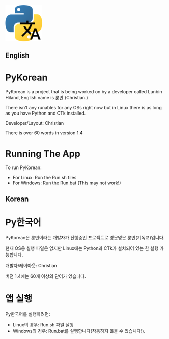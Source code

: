 ![PyKorean Logo](Images/Icons/PyKorean.png)

## English

# PyKorean

PyKorean is a project that is being worked on by a developer called Lunbin Hiland, English name is 룬반 (Christian.)

There isn't any runables for any OSs right now but in Linux there is as long as you have Python and CTk installed.

Developer/Layout: Christian

There is over 60 words in version 1.4

# Running The App
To run PyKorean:
 - For Linux: Run the Run.sh files
 - For Windows: Run the Run.bat (This may not work!)

## Korean

# Py한국어

PyKorean은 룬빈이라는 개발자가 진행중인 프로젝트로 영문명은 룬빈(기독교)입니다.

현재 OS용 실행 파일은 없지만 Linux에는 Python과 CTk가 설치되어 있는 한 실행 가능합니다.

개발자/레이아웃: Christian

버전 1.4에는 60개 이상의 단어가 있습니다.

# 앱 실행
Py한국어를 실행하려면:
  - Linux의 경우: Run.sh 파일 실행
  - Windows의 경우: Run.bat를 실행합니다(작동하지 않을 수 있습니다!).